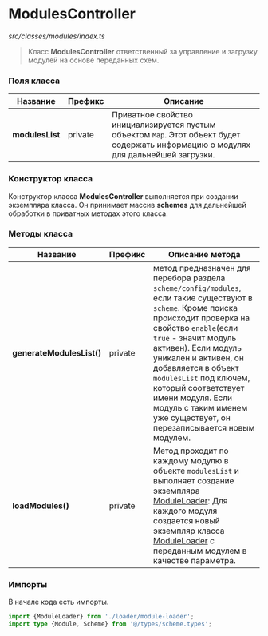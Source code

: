# ModulesController

_src/classes/modules/index.ts_

> Класс **ModulesController** ответственный за управление и загрузку модулей на основе переданных схем.


### Поля класса

| Название        | Префикс  | Описание                                                                                                                             |
|-----------------|----------|--------------------------------------------------------------------------------------------------------------------------------------|
| **modulesList** | private  | Приватное свойство инициализируется пустым объектом `Map`. Этот объект будет содержать информацию о модулях для дальнейшей загрузки. |

### Конструктор класса

Конструктор класса **ModulesController** выполняется при создании экземпляра класса. Он принимает массив **schemes** для дальнейшей обработки в приватных методах этого класса.


### Методы класса

| Название                  | Префикс  | Описание метода                                                                                                                                                                                                                                                                                                                                                                                    |
|---------------------------|----------|----------------------------------------------------------------------------------------------------------------------------------------------------------------------------------------------------------------------------------------------------------------------------------------------------------------------------------------------------------------------------------------------------|
| **generateModulesList()** | private  | метод предназначен для перебора раздела `scheme/config/modules`, если такие существуют в `scheme`. Кроме поиска происходит проверка на свойство `enable`(если `true` - значит модуль активен). Если модуль уникален и активен, он добавляется в объект `modulesList` под ключем, который соответствует имени модуля. Если модуль с таким именем уже существует, он перезаписывается новым модулем. |
| **loadModules()**         | private  | Метод проходит по каждому модулю в объекте `modulesList` и выполняет создание экземпляра [ModuleLoader](loader/MODULELOADER.md): Для каждого модуля создается новый экземпляр класса [ModuleLoader](loader/MODULELOADER.md) с переданным модулем в качестве параметра.                                                                                                                             |

### Импорты

В начале кода есть импорты.

```ts
import {ModuleLoader} from './loader/module-loader';
import type {Module, Scheme} from '@/types/scheme.types';
```

